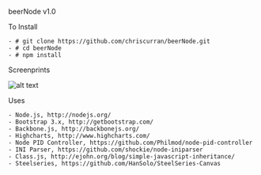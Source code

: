 beerNode v1.0

To Install

	- # git clone https://github.com/chriscurran/beerNode.git
	- # cd beerNode
	- # npm install

Screenprints

![alt text](www.planetcurran.com/beer/beerNode/dashboard.png "Dashboard")

Uses

	- Node.js, http://nodejs.org/
	- Bootstrap 3.x, http://getbootstrap.com/
	- Backbone.js, http://backbonejs.org/
	- Highcharts, http://www.highcharts.com/
	- Node PID Controller, https://github.com/Philmod/node-pid-controller
	- INI Parser, https://github.com/shockie/node-iniparser
	- Class.js, http://ejohn.org/blog/simple-javascript-inheritance/
	- Steelseries, https://github.com/HanSolo/SteelSeries-Canvas
